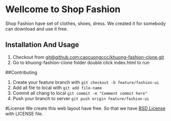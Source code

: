 # Wellcome to Shop Fashion
Shop Fashion have set of clothes, shoes, dress.
We created it for somebody can download and use it free.

## Installation And Usage
1. Checkout from [git@github.com:caocuongccc/khuong-fashion-clone.git](https://github.com/caocuongccc/khuong-fashion-clone/)
2. Go to khuong-fashion-clone folder double click index.html to run

##Contributing
1. Create your feature branch with `git checkout -b feature/fashion-ui`
2. Add all file to local with `git add file-name`
3. Commit all chang to local `git commit -m "Comment commit here"`
4. Push your branch to server `git push origin feature/fashion-ui`

#License
We create this web layout have free. So that we have [BSD License](http://www.linfo.org/bsdlicense.html) with LICENSE file.
